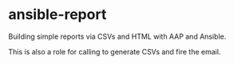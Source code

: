 # ansible-report
Building simple reports via CSVs and HTML with AAP and Ansible.

This is also a role for calling to generate CSVs and fire the email.

